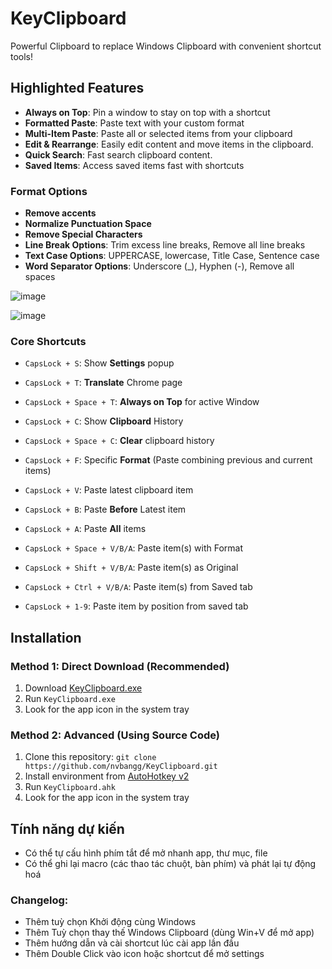 # KeyClipboard

Powerful Clipboard to replace Windows Clipboard with convenient shortcut tools!

## Highlighted Features

- **Always on Top**: Pin a window to stay on top with a shortcut
- **Formatted Paste**: Paste text with your custom format
- **Multi-Item Paste**: Paste all or selected items from your clipboard
- **Edit & Rearrange**: Easily edit content and move items in the clipboard.
- **Quick Search**: Fast search clipboard content.
- **Saved Items**: Access saved items fast with shortcuts

### Format Options

- **Remove accents**
- **Normalize Punctuation Space**
- **Remove Special Characters**
- **Line Break Options**: Trim excess line breaks, Remove all line breaks
- **Text Case Options**: UPPERCASE, lowercase, Title Case, Sentence case
- **Word Separator Options**: Underscore (_), Hyphen (-), Remove all spaces

![image](https://github.com/user-attachments/assets/e3d9a1d2-de72-4a5c-8f0b-2009b3553cd6)

![image](https://github.com/user-attachments/assets/bc9b512b-83c9-41b5-8e01-69373b0fbfe8)


### Core Shortcuts
- `CapsLock + S`: Show **Settings** popup
- `CapsLock + T`: **Translate** Chrome page
- `CapsLock + Space + T`: **Always on Top** for active Window
- `CapsLock + C`: Show **Clipboard** History
- `CapsLock + Space + C`: **Clear** clipboard history
- `CapsLock + F`: Specific **Format** (Paste combining previous and current items) 

- `CapsLock + V`: Paste latest clipboard item 
- `CapsLock + B`: Paste **Before** Latest item
- `CapsLock + A`: Paste **All** items 
- `CapsLock + Space + V/B/A`: Paste item(s) with Format
- `CapsLock + Shift + V/B/A`: Paste item(s) as Original
- `CapsLock + Ctrl + V/B/A`: Paste item(s) from Saved tab
- `CapsLock + 1-9`: Paste item by position from saved tab

## Installation

### Method 1: Direct Download (Recommended)
1. Download [KeyClipboard.exe](https://github.com/nvbangg/KeyClipboard/releases/latest)
2. Run `KeyClipboard.exe`
3. Look for the app icon in the system tray

### Method 2: Advanced (Using Source Code)
1. Clone this repository:
`git clone https://github.com/nvbangg/KeyClipboard.git`
2. Install environment from [AutoHotkey v2](https://www.autohotkey.com)
3. Run `KeyClipboard.ahk`
4. Look for the app icon in the system tray

## Tính năng dự kiến

- Có thể tự cấu hình phím tắt để mở nhanh app, thư mục, file
- Có thể ghi lại macro (các thao tác chuột, bàn phím) và phát lại tự động hoá
    
### Changelog: 
- Thêm tuỳ chọn Khởi động cùng Windows
- Thêm Tuỳ chọn thay thế Windows Clipboard (dùng Win+V để mở app)
- Thêm hướng dẫn và cài shortcut lúc cài app lần đầu
- Thêm Double Click vào icon hoặc shortcut để mở settings
